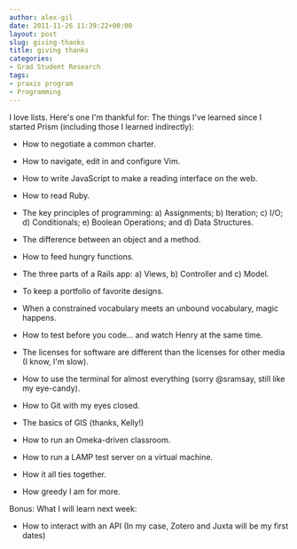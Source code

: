 ```yaml
---
author: alex-gil
date: 2011-11-26 11:39:22+00:00
layout: post
slug: giving-thanks
title: giving thanks
categories:
- Grad Student Research
tags:
- praxis program
- Programming
---
```


I love lists. Here's one I'm thankful for: The things I've learned since I started Prism (including those I learned indirectly):



	
  * How to negotiate a common charter.

	
  * How to navigate, edit in and configure Vim.

	
  * How to write JavaScript to make a reading interface on the web.

	
  * How to read Ruby.

	
  * The key principles of programming: a) Assignments; b) Iteration; c) I/O; d) Conditionals; e) Boolean Operations; and d) Data Structures.

	
  * The difference between an object and a method.

	
  * How to feed hungry functions.

	
  * The three parts of a Rails app: a) Views, b) Controller and c) Model.

	
  * To keep a portfolio of favorite designs.

        
  * When a constrained vocabulary meets an unbound vocabulary, magic happens.
	
	
  * How to test before you code... and watch Henry at the same time.

	
  * The licenses for software are different than the licenses for other media (I know, I'm slow).

	
  * How to use the terminal for almost everything (sorry @sramsay, still like my eye-candy).

	
  * How to Git with my eyes closed.

	
  * The basics of GIS (thanks, Kelly!)

	
  * How to run an Omeka-driven classroom.

	
  * How to run a LAMP test server on a virtual machine.

        
  * How it all ties together.

        
  * How greedy I am for more.


  



Bonus: What I will learn next week:








	
  * How to interact with an API (In my case, Zotero and Juxta will be my first dates)




